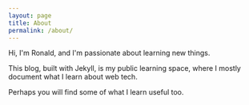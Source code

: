 ```yaml
---
layout: page
title: About
permalink: /about/
---
```


Hi, I'm Ronald, and I'm passionate about learning new things.

This blog, built with Jekyll, is my public learning space, where I mostly document what I learn about web tech.

Perhaps you will find some of what I learn useful too.

